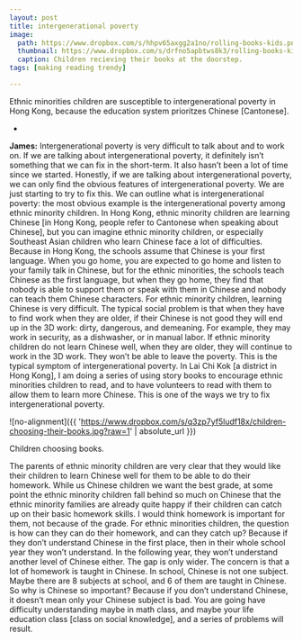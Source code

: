 ```yaml
---
layout: post
title: intergenerational poverty
image: 
  path: https://www.dropbox.com/s/hhpv65axgg2a1no/rolling-books-kids.png?raw=1
  thumbnail: https://www.dropbox.com/s/drfno5apbtws8k3/rolling-books-kids_thumbnail.png?raw=1
  caption: Children recieving their books at the doorstep.
tags: [making reading trendy]

---
```


Ethnic minorities children are susceptible to intergenerational poverty in Hong Kong, because the education system prioritzes Chinese [Cantonese].

<!--more-->

-

**James:** Intergenerational poverty is very difficult to talk about and to work on. If we are talking about intergenerational poverty, it definitely isn’t something that we can fix in the short-term. It also hasn’t been a lot of time since we started. Honestly, if we are talking about intergenerational poverty, we can only find the obvious features of intergenerational poverty. We are just starting to try to fix this. We can outline what is intergenerational poverty: the most obvious example is the intergenerational poverty among ethnic minority children. In Hong Kong, ethnic minority children are learning Chinese [in Hong Kong, people refer to Cantonese when speaking about Chinese], but you can imagine ethnic minority children, or especially Southeast Asian children who learn Chinese face a lot of difficulties. Because in Hong Kong, the schools assume that Chinese is your first language. When you go home, you are expected to go home and listen to your family talk in Chinese, but for the ethnic minorities, the schools teach Chinese as the first language, but when they go home, they find that nobody is able to support them or speak with them in Chinese and nobody can teach them Chinese characters. For ethnic minority children, learning Chinese is very difficult. The typical social problem is that when they have to find work when they are older, if their Chinese is not good they will end up in the 3D work: dirty, dangerous, and demeaning. For example, they may work in security, as a dishwasher, or in manual labor. If ethnic minority children do not learn Chinese well, when they are older, they will continue to work in the 3D work. They won’t be able to leave the poverty. This is the typical symptom of intergenerational poverty. In Lai Chi Kok [a district in Hong Kong], I am doing a series of using story books to encourage ethnic minorities children to read, and to have volunteers to read with them to allow them to learn more Chinese. This is one of the ways we try to fix intergenerational poverty. 

![no-alignment]({{ 'https://www.dropbox.com/s/q3zp7yf5ludf18x/children-choosing-their-books.jpg?raw=1' | absolute_url }})
  <figcaption>Children choosing books.</figcaption>

The parents of ethnic minority children are very clear that they would like their children to learn Chinese well for them to be able to do their homework. While us Chinese children we want the best grade, at some point the ethnic minority children fall behind so much on Chinese that the ethnic minority families are already quite happy if their children can catch up on their basic homework skills. I would think homework is important for them, not because of the grade. For ethnic minorities children, the question is how can they can do their homework, and can they catch up? Because if they don’t understand Chinese in the first place, then in their whole school year they won’t understand. In the following year, they won’t understand another level of Chinese either. The gap is only wider. The concern is that a lot of homework is taught in Chinese. In school, Chinese is not one subject. Maybe there are 8 subjects at school, and 6 of them are taught in Chinese. So why is Chinese so important? Because if you don’t understand Chinese, it doesn’t mean only your Chinese subject is bad. You are going have difficulty understanding maybe in math class, and maybe your life education class [class on social knowledge], and a series of problems will result.

